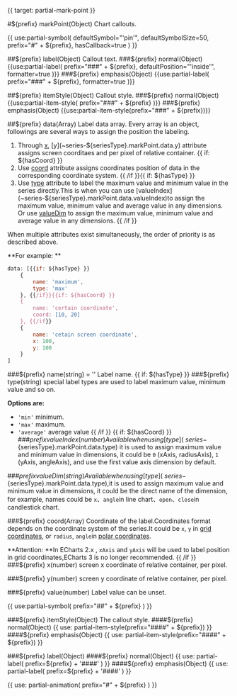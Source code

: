 {{ target: partial-mark-point }}

#${prefix} markPoint(Object)
Chart callouts.

{{ use:partial-symbol(
    defaultSymbol="'pin'",
    defaultSymbolSize=50,
    prefix="#" + ${prefix},
    hasCallback=true
) }}

##${prefix} label(Object)
Callout text.
###${prefix} normal(Object)
{{use:partial-label(
    prefix="###" + ${prefix},
    defaultPosition="'inside'",
    formatter=true
)}}
###${prefix} emphasis(Object)
{{use:partial-label(
    prefix="###" + ${prefix},
    formatter=true
)}}

##${prefix} itemStyle(Object)
Callout style.
###${prefix} normal(Object)
{{use:partial-item-style(
    prefix="###" + ${prefix}
)}}
###${prefix} emphasis(Object)
{{use:partial-item-style(prefix="###" + ${prefix})}}

##${prefix} data(Array)
Label data array. Every array is an object, followings are several ways to assign the position the labeling.
1. Through [x](~series-${seriesType}.markPoint.data.x), [y](~series-${seriesType}.markPoint.data.y) attribute assigns screen coorditaes and per pixel of relative container.
{{ if: ${hasCoord} }}
2. Use [coord](~series-${seriesType}.markPoint.data.coord) attribute assigns coordinates position of data in the corresponding coordinate system. 
{{ /if }}{{ if: ${hasType} }}
3. Use [type](~series-${seriesType}.markPoint.data.type) attribute to label the maximum value and minimum value in the series directly.This is when you can use  [valueIndex](~series-${seriesType}.markPoint.data.valueIndex)to assign the maximum value, minimum value and average value in any dimensions. Or use [valueDim](~series-${seriesType}.markPoint.data.valueDim) to assign the maximum value, minimum value and average value in any dimensions.
{{ /if }}

When multiple attributes exist simultaneously, the order of priority is as described above.

**For example: **
```js
data: [{{if: ${hasType} }}
    {
        name: 'maximum',
        type: 'max'
    }, {{/if}}{{if: ${hasCoord} }}
    {
        name: 'certain coordinate',
        coord: [10, 20]
    }, {{/if}}
    {
        name: 'cetain screen coordinate',
        x: 100,
        y: 100
    }
]
```
###${prefix} name(string) = ''
Label name.
{{ if: ${hasType} }}
###${prefix} type(string)
special label types are used to label maximum value, minimum value and so on.

**Options are:**
+ `'min'` minimum.
+ `'max'` maximum.
+ `'average'` average value
{{ /if }}
{{ if: ${hasCoord} }}
###${prefix} valueIndex(number)
Available when using [type](~series-${seriesType}.markPoint.data.type) it is used to assign maximum value and minimum value in dimensions, it could be `0` (xAxis, radiusAxis), `1` (yAxis, angleAxis), and use the first value axis dimension by default.


###${prefix} valueDim(string)
Available when using  [type](~series-${seriesType}.markPoint.data.type),it is used to assign maximum value and minimum value in dimensions, it could be the direct name of the dimension, for example, names could be `x`、`angle`in line chart、`open`、`close`in candlestick chart.

###${prefix} coord(Array)
Coordinate of the label.Coordinates format depends on the coordinate system of the series.It could be `x`, `y` in [grid coordinates](~grid), or  `radius`, `angle`in [polar coordinates](~polar).

**Attention: **In ECharts 2.x , `xAxis` and `yAxis` will be used to label position in grid coordinates,ECharts 3 is no longer recommended.
{{ /if }}
###${prefix} x(number)
screen x coordinate of relative container, per pixel.

###${prefix} y(number)
screen y coordinate of relative container, per pixel.

###${prefix} value(number)
Label value can be  unset.

{{ use:partial-symbol(
    prefix="##" + ${prefix}
) }}

###${prefix} itemStyle(Object)
The callout style.
####${prefix} normal(Object)
{{ use: partial-item-style(prefix="####" + ${prefix}) }}
####${prefix} emphasis(Object)
{{ use: partial-item-style(prefix="####" + ${prefix}) }}

###${prefix} label(Object)
####${prefix} normal(Object)
{{ use: partial-label(
    prefix=${prefix} + '####'
) }}
####${prefix} emphasis(Object)
{{ use: partial-label(
    prefix=${prefix} + '####'
) }}


{{ use: partial-animation(
    prefix="#" + ${prefix}
) }}

